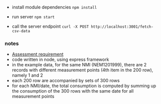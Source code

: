 - install module dependencies
  `npm install`

- run server
  `npm start`

- call the server endpoint
  `curl -X POST http://localhost:3001/fetch-csv-data`

### notes

- [Assessment requirement](https://docs.google.com/document/d/1a3cySsySkKSfgkP9VtdvFnGWGU-VkjCV7QD0XLHAz1I/edit)
- code written in node, using express framework
- in the example data, for the same NMI (NEM1201999), there are 2 records with different measurement points (4th item in the 200 row), namely 1 and 2
- each 200 row are accompanied by sets of 300 rows
- for each NMI/date, the total consumption is computed by summing up the consumption of the 300 rows with the same date for all measurement points
